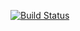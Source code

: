 [![Build Status](https://travis-ci.org/psavery/python-ci-test.svg?branch=master)](https://travis-ci.org/psavery/python-ci-test)

